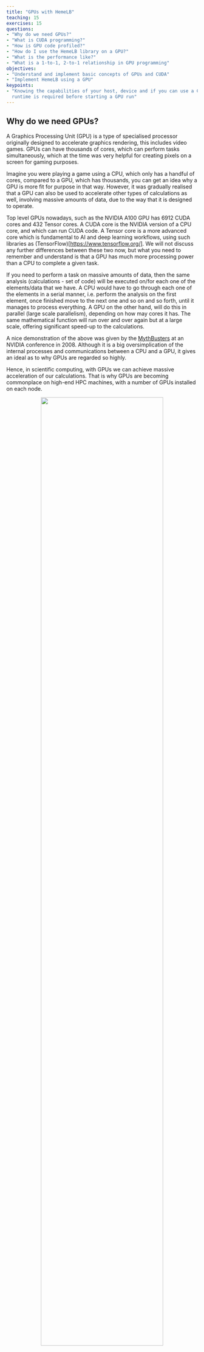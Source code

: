 ```yaml
---
title: "GPUs with HemeLB"
teaching: 15
exercises: 15
questions:
- "Why do we need GPUs?"
- "What is CUDA programming?"
- "How is GPU code profiled?"
- "How do I use the HemeLB library on a GPU?"
- "What is the performance like?"
- "What is a 1-to-1, 2-to-1 relationship in GPU programming"
objectives:
- "Understand and implement basic concepts of GPUs and CUDA"
- "Implement HemeLB using a GPU"
keypoints:
- "Knowing the capabilities of your host, device and if you can use a CUDA-aware MPI
  runtime is required before starting a GPU run"
---
```


## Why do we need GPUs?

A Graphics Processing Unit (GPU) is a type of specialised processor originally designed to accelerate
graphics rendering, this includes video games. GPUs can have thousands of cores, which can perform tasks
simultaneously, which at the time was very helpful for creating pixels on a screen for gaming purposes.

Imagine you were playing a game using a CPU, which only has a handful of cores, compared to a GPU, which has
thousands, you can get an idea why a GPU is more fit for purpose in that way. However, it was gradually realised
that a GPU can also be used to accelerate other types of calculations as well, involving massive amounts of data,
due to the way that it is designed to operate. 

Top level GPUs nowadays, such as the NVIDIA A100 GPU has 6912 CUDA cores and 432 Tensor cores. A CUDA core is the
NVIDIA version of a CPU core, and which can run CUDA code. A Tensor core is a more advanced core which is
fundamental to AI and deep learning workflows, using such libraries as (TensorFlow)[https://www.tensorflow.org/]. 
We will not discuss any further differences between these two now, but what you need to remember and understand is
that a GPU has much more processing power than a CPU to complete a given task. 

If you need to perform a task on massive amounts of data, then the same analysis (calculations - set of code)
will be executed on/for each one of the elements/data that we have. A CPU would have to go through each one of the 
elements in a serial manner, i.e. perform the analysis on the first element, once finished move to the next one and
so on and so forth, until it manages to process everything. A GPU on the other hand, will do this in parallel
(large scale parallelism), depending on how may cores it has. The same mathematical function
will run over and over again but at a large scale, offering significant speed-up to the calculations.   

A nice demonstration of the above was given by the [MythBusters](https://www.youtube.com/watch?v=0udMBdo0Rac) at an
NVIDIA conference in 2008. Although it is a big oversimplication of the internal processes and communications between
a CPU and a GPU, it gives an ideal as to why GPUs are regarded so highly.

Hence, in scientific computing, with GPUs we can achieve massive acceleration of our calculations. That is why GPUs
are becoming commonplace on high-end HPC machines, with a number of GPUs installed on each node.  

<p align="center"><img src="../fig/06/GPUvCPU.png" width="80%"/></p>

The schematic Figure from NVIDIA [documentation](https://docs.nvidia.com/cuda/cuda-c-programming-guide/index.html)
shows an example distribution of chip resources for a CPU versus a GPU. 

It is worth noting however that even though GPUs have more cores than a CPU, and can technically do things much
quicker, their main disadvantage is their low memory, and this limits them to doing small, albeit vast amounts of
smaller calculations at once. So you would not want to have a GPU running a long and complex calculation on a single
core, as it will likely run out of memory and waste using a GPU in the first place, therefore a CPU is more practical.

> ## CPUs vs GPUs
> 
> Look at the table below on the main differences between CPUs and GPUs. Some of these values are true and some
> are false. Spend a few minutes sorting through them to match the answer to the correct column.
> 
> | CPU                                            | GPU                                    |
> |-----------------------------------------------------------------------------------------|
> | Central Processing Unit                        | Graphics Processing Unit               |
> | Many cores                                     | Several cores                          |
> | Low latency                                    | High throughput                        | 
> | Good for parallel processing                   | Good for serial processing             | 
> | Handful of operations at once                  | Thousands of operations at once        | 
> | Consumes/needs more memory                     | Requires less memory                   |
> | Lower speed                                    | Higher speed                           |
> | Weak cores                                     | Powerful cores                         |
> | Complements main brain to perform calculations | Considered as main 'brain' of computer |
> | Explicit management of threads                 | Threads managed by hardware            |
> | Data Parallelism                               | Task Parallelism                       |
> | Few highly optimised instructions              | Diverse instruction sets               |
> |-----------------------------------------------------------------------------------------|
> 
> > ## Solution
> > 
> > | CPU                                    | GPU                                            |
> > |-----------------------------------------------------------------------------------------|
> > | Central Processing Unit                | Graphics Processing Unit                       |
> > | Several cores                          | Many cores                                     |
> > | Low latency                            | High throughput                                | 
> > | Good for serial processing             | Good for parallel processing                   | 
> > | Handful of operations at once          | Thousands of operations at once                | 
> > | Consumes/needs more memory             | Requires less memory                           |
> > | Lower speed                            | Higher speed                                   |
> > | Powerful cores                         | Weak cores                                     |
> > | Considered as main 'brain' of computer | Complements main brain to perform calculations |
> > | Explicit management of threads         | Threads managed by hardware                    |
> > | Task Parallelism                       | Data Parallelism                               |
> > | Diverse instruction sets               | Few highly optimised instructions              |
> > |-----------------------------------------------------------------------------------------|
> > 
> {: .solution}
{: .challenge}

## CUDA Programming Basics

The most important concept to have in mind when it comes to CUDA and GPU programming, is that the compute 
intensive parts of a code can be ported onto the GPU (device) for the calculations to take place for a fraction of the
time it would take to complete on a CPU. Following that, the results are then returned back to the CPU (host). Hence, 
the developer needs to implement what are known as GPU CUDA kernels, which are the functions for doing the calculations 
on the GPU, but also arrange: 
- the data transfers to and from the GPU, as well as 
- the synchronisation points, i.e. when to stop the code moving past a given point until a certain task on the GPU 
  has been completed.

With the above in mind, a typical workflow for a CUDA C++ program is:
1. Declare and allocate host (CPU) and device (GPU) memory.
2. Initialize host (CPU) data.
3. Transfer data from the host (CPU) to the device (GPU).
4. Execute one or more CUDA kernels (the computations to be performed on the GPU).
5. Transfer results from the device (GPU) back to the host (CPU). 


### GPU CUDA kernel - CUDA function

CUDA programming can take a bit to get used to and as yet there are no Carpentries style resources for CUDA programming
available, however here we will provide a brief lookover at the main functionalities and differences.


The specifier `__global__` is added in front of the function, which tells the CUDA C++ compiler that this is a function 
that runs on the GPU and can be called from CPU code. The remainder of the code will be relatively similar, however
when you are defining your function, the keyword will be required to run the function on a GPU. A full example of
defining a GPU CUDA kernel would be as follows;

~~~
__global__ void GPU_Cuda_Kernel_Name(kernel's_arguments)
~~~
{: .source}


### GPU Memory Hierarchy - Memory Allocation in CUDA

Before we carry onto how to launch a kernel, we need to discuss the memory hierarchy of a GPU, as an understanding of
it is crucial to getting a CUDA code to actually run and work. In CUDA, the kernel is executed with the aid of CUDA
threads. Each thread is given a unique thread ID, which is accessible within the GPU kernel through built-in variables. Using the thread's index we can access different GPU memory locations, either for loading or writing data.      
Each thread has also a private local memory. NVIDIA's [documentation](https://docs.nvidia.com/cuda/cuda-c-programming-guide/index.html) 
page gives a good overview.

One thread is never enough though when dealing with GPUs, as threads come in thread blocks, 
which can be executed in serial or parallel. Depending on the GPU you are utilising, a thread block can contain a maximum of either
512 or 1024 of these threads.

Each thread block has shared memory visible to all threads of the block and with the same lifetime as the block. All
threads have access to the same global memory. An overview of the memory Hierarchy is outlined below.


<p align="center"><img src="../fig/06/GPUHierarchy.png" width="50%"/></p>


### Launching the GPU kernel

The GPU CUDA kernel is launched by using a specific syntax, the **triple angle bracket** `<<< >>>`. This will inform
the compiler that the kernel that follows is a GPU kernel and will therefore be executed on the GPU. The information
between the triple angle brackets is the execution configuration, which determines how many threads on the device (GPU) 
will execute the kernel in parallel. These threads are arranged in what are thread blocks, hence the developer should
specify how many threads there are per block.   

An example of a launching a GPU CUDA kernel (`GPU_Cuda_Kernel_Name`) is as follows: 

~~~
// Cuda kernel set-up
int nThreadsPerBlock = 128; //Number of threads per block
dim3 nThreads(nThreadsPerBlock);
 
// Number of BLOCKS needed 
int nBlocks = (number_of_Elements)/nThreadsPerBlock	+ ((number_of_Elements % nThreadsPerBlock > 0) ? 1 : 0);

// Launch the GPU CUDA kernel
GPU_Cuda_Kernel_Name <<< nBlocks, nThreads >>> (Provide_Arguments_here); 
~~~
{: .source}

The first argument in the execution configuration; `GPU_Cuda_Kernel_Name <<< nBlocks, nThreads>>>` specifies the 
number of thread blocks (`nBlocks`), while (`nThreads`) specifies the number of threads in a thread block.

Remember that CUDA kernel launches don’t block the calling CPU thread. This means that once the kernel is launched,
the control is returned to the CPU thread and the code will resume. In order to ensure that the GPU kernel has
completed its task, a synchronsation barrier might be needed using `cudaDeviceSynchronize()`.

NVIDIA's website provides plentiful discussions and simple  
[examples](https://developer.nvidia.com/blog/easy-introduction-cuda-c-and-c/) and guides on the NVIDIA 
[CUDA Toolkit](https://docs.nvidia.com/cuda/cuda-c-programming-guide/index.html). We will not 


## CUDA Streams and Concurrency 

A CUDA kernel when launched is placed in the default CUDA stream. A CUDA stream is like an execution path. All 
operations in the same stream need to be completed and executed in order, before moving forward.

It is also possible, however, to launch kernels in different CUDA streams and by doing so these kernels may execute
out of order with respect to one another or concurrently. An example of a launching a GPU CUDA kernel
(`GPU_Cuda_Kernel_Name`) in a specified CUDA stream (name of stream `CUDA_stream_ID`) is provided here: 

~~~
// Launch the GPU CUDA kernel in stream CUDA_stream_ID
GPU_Cuda_Kernel_Name <<< nBlocks, nThreads, 0, CUDA_stream_ID >>> (Provide_Arguments_here); 
~~~
{: .source}

## Data Transfers in CUDA C/C++


As mentioned above, when performing calculations on the GPU, memory needs to be allocated onto the GPU 
(`cudaMalloc()`); then data that will be processed needs to be copied from the host to the device 
(`cudaMemcpyHostToDevice`), perform the calculations (execute the CUDA kernels on the device/GPU) and finally copy
the results from the device to the host (`cudaMemcpyDeviceToHost`). Data transfers are performed using `cudaMemcpy`
function. The syntaxt of `cudaMemcpy` is as follows:

`cudaMemcpy(void *dst, void *src, size_t count, cudaMemcpyKind kind)`

`cudaMemcpyKind` is either `cudaMemcpyHostToDevice` or `cudaMemcpyDeviceToHost`. The 2 possible kinds of CUDA memory
copies are:

a. H2D: from the Host (CPU) to the Device (GPU)

`cudaMemcpy(d_A, h_A, size_of_h_A_in_Bytes, cudaMemcpyHostToDevice)`

b. D2H: from the Device (GPU) to the Host (CPU)

`cudaMemcpy(h_A, d_A, size_of_d_A_in_Bytes, cudaMemcpyDeviceToHost)`

These memory copies can be Synchronous (as above) or Asynchronous (`cudaMemcpyAsync`). In the case of asynchronous
memory copy, the developer should provide the CUDA stream as a last argument to the `cudaMemcpyAsync` function call.
This allows overlapping the memory copies with other operations (kernels or mem.copies) on the GPU running on different
CUDA streams.     


## Simple CUDA code example
Here, we provide a simple example of a CUDA code. It contains the main features discussed above: allocate input vectors
in host memory and initialise them, allocate memory on the GPU, memory copies (H2D and D2H), defining and launching a 
GPU CUDA kernel.  

- D2H: from the Device (GPU) to the Host (CPU) 
- H2D: from the Host (CPU) to the Device (GPU)

~~~
// Device code
__global__ void VecAdd(float* A, float* B, float* C, int N)
{
    int i = blockDim.x * blockIdx.x + threadIdx.x;
    if (i < N)
        C[i] = A[i] + B[i];
}
            
// Host code
int main()
{
    int N = ...;
    size_t size = N * sizeof(float);

    // Allocate input vectors h_A and h_B in host memory
    float* h_A = (float*)malloc(size);
    float* h_B = (float*)malloc(size);

    // Initialize input vectors
    ...

    // Allocate vectors in device memory
    float* d_A;
    cudaMalloc(&d_A, size);
    float* d_B;
    cudaMalloc(&d_B, size);
    float* d_C;
    cudaMalloc(&d_C, size);

    // Copy vectors from host memory to device memory
    cudaMemcpy(d_A, h_A, size, cudaMemcpyHostToDevice);
    cudaMemcpy(d_B, h_B, size, cudaMemcpyHostToDevice);

    // Invoke kernel
    int threadsPerBlock = 256;
    int nblocks = (N + threadsPerBlock - 1) / threadsPerBlock;
    VecAdd<<<nblocks, threadsPerBlock>>>(d_A, d_B, d_C, N);

    // Copy result from device memory to host memory
    // h_C contains the result in host memory
    cudaMemcpy(h_C, d_C, size, cudaMemcpyDeviceToHost);

    // Free device memory
    cudaFree(d_A);
    cudaFree(d_B);
    cudaFree(d_C);
            
    // Free host memory
    ...
}
~~~
{: .source}

As mentioned above, when performing calculations on the GPU, memory needs to be allocated onto the GPU; then data that
will be processed needs to be copied from the host to the device, perform the calculations for the CUDA memory copies:

##  Compile CUDA code
CUDA code (typically in a file with extension `.cu`) can be compiled using the `nvcc` compiler. 
For example

~~~
nvcc CUDA_code.cu -o CUDA_code
~~~
{: .source}

> ## Memory allocation in CUDA
> 
> As mentioned earlier, one of the limitations regarding using GPUs is their memory.
> Memory should be allocated on the GPU, as the data processed during calculations on the GPU should physically
> reside on the GPU. Hence, we should ensure that there is sufficient GPU memory for the type of calculations that
> we would like to execute. For example, the NVIDIA Tesla P100 has 16 GB of memory, the V100 comes in 16 and 32GB
> configurations, while the A100's specs are enhanced further by providing a 40 GB and 80 GB configurations. 
> 
> Useful information regarding the type/s of NVIDIA GPUs installed on a node and their specs can be obtained using
> functionalities provided by NVIDIA (using `cudaGetDeviceProperties`). 
>
> For example, we can query the GPUs' properties using the following in our code:
> 
> ~~~
> // Get the GPUs properties:
> //    Device name, Compute Capability, Global Memory (GB) etc
> int nDevices;
> cudaGetDeviceCount(&nDevices);
> for (int i = 0; i < nDevices; i++) {
>     cudaDeviceProp prop;
>     cudaGetDeviceProperties(&prop, i);
>     printf("Device Number: %d\n", i);
>     printf("  Device name:        %s\n", prop.name);
>     printf("  Compute Capability: %d.%d\n", prop.major, prop.minor);
>     printf("  Total Global Mem:   %.1fGB\n\n", ((double)prop.totalGlobalMem/1073741824.0));
>     printf("  Memory Clock Rate (KHz): %d\n",
>            prop.memoryClockRate);
>     printf("  Memory Bus Width (bits): %d\n",
>            prop.memoryBusWidth);
>     printf("  Peak Memory Bandwidth (GB/s): %f\n\n",
>            2.0*prop.memoryClockRate*(prop.memoryBusWidth/8)/1.0e6);
>
>     printf("  Max Number of Threads per Block:  %d\n", prop.maxThreadsPerBlock);
>     printf("  Max Number of Blocks allowed in x-dir:  %d\n", prop.maxGridSize[0]);
>     printf("  Max Number of Blocks allowed in y-dir:  %d\n", prop.maxGridSize[1]);
>     printf("  Max Number of Blocks allowed in z-dir:  %d\n", prop.maxGridSize[2]);
>     printf("  Warp Size:  %d\n",  prop.warpSize);
>     printf("===============================================\n\n");
> }
> ~~~
> {: .source}
>
> Refer to the more complete example of the CUDA code located [here](), 
> and;
> 
> - Identify the section of the code which refers to memory allocation
> - Determine how much GPU memory will be required
>
>> ## Solution
>> 
>> ~~~
>> float* d_A;
>> cudaMalloc(&d_A, size);
>> float* d_B;
>> cudaMalloc(&d_B, size);
>> float* d_C;
>> cudaMalloc(&d_C, size);
>> ~~~
>> {: .source}
>>
>> Here we request memory for 3 vectors, with the total being `3*N*sizeof(float)` in bytes; see the 
>> part `cudaMalloc(&d_A to &d_C, size);`. 
> {: .solution}
{: .challenge}


## Profiling CUDA code
Profiling the CUDA code can be done using tools provided by NVIDIA. **NVIDIA Nsight Systems** for GPU and CPU sampling
and tracing and **NVIDIA Nsight Compute** for GPU kernel profiling. 

A more detailed description on the above tools can be provided from NVIDIA's CUDA Toolkit 
[Documentation](https://docs.nvidia.com/cuda/profiler-users-guide/index.html)

<p align="center"><img src="../fig/06/NsightProfile.png" width="75%"/></p>


Figure: (a) Profiling HemeLB using NVIDIA Nsight Systems on a laptop. Nsight Systems provides a broad description of
the GPU code's performance (timeline with kernels' execution, memory copies, cuda streams etc). Focus of analysis is
the example here is 3 time-steps of the LB algorithm. 

<p align="center"><img src="../fig/06/ProfileKernelMemCopy.png" width="75%"/></p>

Figure: (b) Profiling HemeLB using NVIDIA Nsight Systems on a laptop. Focus of analysis is 1 time-step of the LB 
algorithm. Kernels and memory copies overlap during execution on the GPU, as shown in the area marked with the red box.

On a laptop **Nsight Systems** can be invoked during the CUDA code execution by issuing the following command line:

~~~
nsys profile --trace=cuda,mpi,nvtx --stats=true mpirun -np $nCPUs  $PATH_EXE/$EXEC_FILE -in $INPUT_FILE -out results
~~~
{: .source}

On HPC systems it may be possible to perform the profiling analysis using **Nsight Systems** and/or **Nsight Compute**
(see note below). 

> ## A note on GPU Profiling
> 
> It should be noted that some HPC systems do not readily accommodate GPU profiling tools such as NVIDIA Nsight
> Systems, owing to that fact that root directory access may be required. You should check with your system 
> administrator of the different options available to you on your system for profiling GPU code.
{: .callout}

## Running HemeLB on HPC machines with NVIDIA's GPUs

A GPU accelerated version of HemeLB has been developed using NVIDIA's CUDA platform. CUDA stands for Compute Unified
Device Architecture and is a parallel computing platform and application programming interface model created by NVIDIA. 
Hence our GPU HemeLB code is GPU-aware; it can only run on NVIDIA's GPUs. 

CUDA does not require developers to have specialised graphics programming knowledge. Developers can use popular 
programming languages, such as C/C++ and Fortran to exploit the GPU resources. The GPU accelerated version of HemeLB
was developed using CUDA C++. 

> ## Submitting a HemeLB job on GPUs
>
> When submitting a job script on an HPC machine with nodes containing NVIDIA's GPUs, the user should specify;
> - the number of GPUs to be used on each node
> - the specific partition that contains the GPU accelerated nodes.
> - the number of MPI ranks
> - the number of tasks per node
>
> Run a HemeLB GPU simulation and measure the performance of the code in terms of MLUPS (Millions of Lattice sites 
> Updates per second) per computing core. This can give us a measure of the acceleration achieved by using the GPUs
> compared to the CPU only simulation. 
> 
> To enable comparison of the performance of the CPU and GPU versions of HemeLB, use the simulation geometry used in
> the previous episodes (eg the `bifurcation.gmy` from 
> [episode 3]({{page.root}}{% link _episodes/03-benchmarking-and-scaling.md %})). Try running the GPU code using up to
> 4 GPUs and report the scaling achieved. 
>
> Why do you think a tapering of the performance occurs at the largest GPU counts? 
> 
> A further testing of the code could be performed by using a bigger simulation domain, so you can use the geometry in
> `files/biggerBif`.
>
> Now compare your walltimes for the GPU runs to the CPU version. How many CPUs is your GPU equivalent to?
>
{: .challenge}



## 1-to-1 and 2-to-1

**EDIT ME**

> ## Running a 2-to-1 and 4-to-1 relationship
> 
> We could also examine situations where multiple CPU cores (MPI tasks) use the same GPU. This can be achieved by
> specifying the number of MPI tasks on the  nodes being different to the number of available GPUs. For example using the
> job submission script from Juwels Booster and modifying the following lines.
> 
> ~~~
> #SBATCH --nodes=16
> #SBATCH --ntasks=128
> #SBATCH --ntasks-per-node=8
> #SBATCH --partition=booster
> #SBATCH --gres=gpu:4
> ~~~
> {: .source}
> 
> would result in running the simulation with 8 MPI tasks per node and only 4 GPUs per node. This means that
> we encounter a situation of 2-to-1 CPUs to GPUs.  
> 
> Provide the timings for running the GPU code using a 2-to-1 and 4-to-1 situation. Report the scaling of the code,
> as well as the performance (MLUPS per computing core and MLUPS per node, where for the later just divide the
> performance by the number of nodes used). 
{: .challenge}


